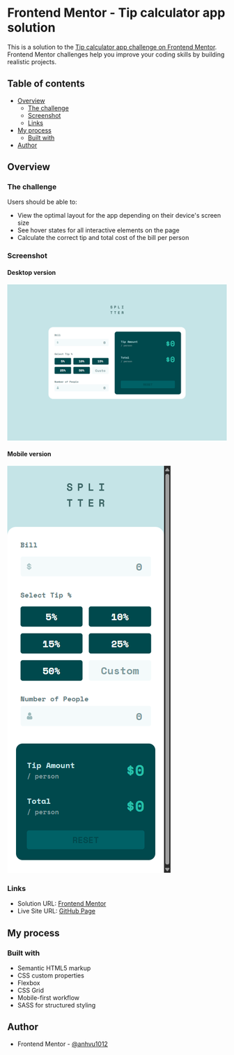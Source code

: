 # Frontend Mentor - Tip calculator app solution

This is a solution to the [Tip calculator app challenge on Frontend Mentor](https://www.frontendmentor.io/challenges/tip-calculator-app-ugJNGbJUX). Frontend Mentor challenges help you improve your coding skills by building realistic projects.

## Table of contents

- [Overview](#overview)
  - [The challenge](#the-challenge)
  - [Screenshot](#screenshot)
  - [Links](#links)
- [My process](#my-process)
  - [Built with](#built-with)
- [Author](#author)

## Overview

### The challenge

Users should be able to:

- View the optimal layout for the app depending on their device's screen size
- See hover states for all interactive elements on the page
- Calculate the correct tip and total cost of the bill per person

### Screenshot

#### Desktop version

![](solutions/desktop_vers.png)

#### Mobile version

![](solutions/mobile_vers.png)

### Links

- Solution URL: [Frontend Mentor]()
- Live Site URL: [GitHub Page](https://anhvu1012.github.io/Tip-Calculator-App/)

## My process

### Built with

- Semantic HTML5 markup
- CSS custom properties
- Flexbox
- CSS Grid
- Mobile-first workflow
- SASS for structured styling

## Author

- Frontend Mentor - [@anhvu1012](https://www.frontendmentor.io/profile/anhvu1012)
